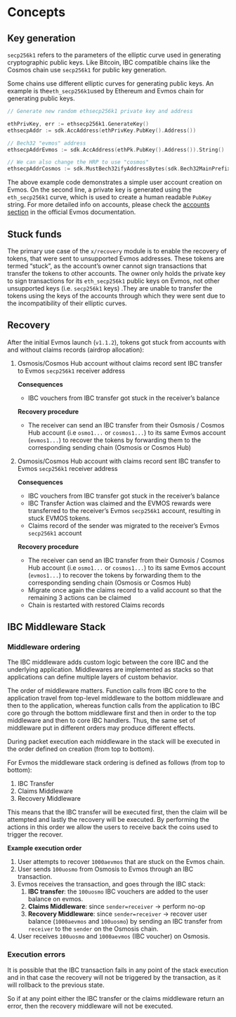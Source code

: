 <!--
order: 1
-->

# Concepts

## Key generation

`secp256k1` refers to the parameters of the elliptic curve used in generating
cryptographic public keys. Like Bitcoin, IBC compatible chains like the Cosmos
chain use `secp256k1` for public key generation.

Some chains use different elliptic curves for generating public keys. An example
is the`eth_secp256k1`used by Ethereum and Evmos chain for generating public
keys.

```go
// Generate new random ethsecp256k1 private key and address

ethPrivKey, err := ethsecp256k1.GenerateKey()
ethsecpAddr := sdk.AccAddress(ethPrivKey.PubKey().Address())

// Bech32 "evmos" address
ethsecpAddrEvmos := sdk.AccAddress(ethPk.PubKey().Address()).String()

// We can also change the HRP to use "cosmos"
ethsecpAddrCosmos := sdk.MustBech32ifyAddressBytes(sdk.Bech32MainPrefix, ethsecpAddr)
```

The above example code demonstrates a simple user account creation on Evmos. On
the second line, a private key is generated using the `eth_secp256k1` curve,
which is used to create a human readable `PubKey` string. For more detailed info
on accounts, please check the
[accounts section](https://docs.evmos.org/users/technical_concepts/accounts.html#evmos-accounts)
in the official Evmos documentation.

## Stuck funds

The primary use case of the `x/recovery` module is to enable the recovery of
tokens, that were sent to unsupported Evmos addresses. These tokens are termed
“stuck”, as the account’s owner cannot sign transactions that transfer the
tokens to other accounts. The owner only holds the private key to sign
transactions for its `eth_secp256k1` public keys on Evmos, not other unsupported
keys (i.e. `secp256k1` keys) .They are unable to transfer the tokens using the
keys of the accounts through which they were sent due to the incompatibility of
their elliptic curves.

## Recovery

After the initial Evmos launch (`v1.1.2`), tokens got stuck from accounts with
and without claims records (airdrop allocation):

1. Osmosis/Cosmos Hub account without claims record sent IBC transfer to Evmos
   `secp256k1` receiver address

   **Consequences**

   - IBC vouchers from IBC transfer got stuck in the receiver’s balance

   **Recovery procedure**

   - The receiver can send an IBC transfer from their Osmosis / Cosmos Hub
     account (i.e `osmo1...` or `cosmos1...`) to its same Evmos account
     (`evmos1...`) to recover the tokens by forwarding them to the corresponding
     sending chain (Osmosis or Cosmos Hub)

2. Osmosis/Cosmos Hub account with claims record sent IBC transfer to Evmos
   `secp256k1` receiver address

   **Consequences**

   - IBC vouchers from IBC transfer got stuck in the receiver’s balance
   - IBC Transfer Action was claimed and the EVMOS rewards were transferred to
     the receiver’s Evmos `secp256k1` account, resulting in stuck EVMOS tokens.
   - Claims record of the sender was migrated to the receiver’s Evmos
     `secp256k1` account

   **Recovery procedure**

   - The receiver can send an IBC transfer from their Osmosis / Cosmos Hub
     account (i.e `osmo1...` or `cosmos1...`) to its same Evmos account
     (`evmos1...`) to recover the tokens by forwarding them to the corresponding
     sending chain (Osmosis or Cosmos Hub)
   - Migrate once again the claims record to a valid account so that the
     remaining 3 actions can be claimed
   - Chain is restarted with restored Claims records

## IBC Middleware Stack

### Middleware ordering

The IBC middleware adds custom logic between the core IBC and the underlying
application. Middlewares are implemented as stacks so that applications can
define multiple layers of custom behavior.

The order of middleware matters. Function calls from IBC core to the application
travel from top-level middleware to the bottom middleware and then to the
application, whereas function calls from the application to IBC core go through
the bottom middleware first and then in order to the top middleware and then to
core IBC handlers. Thus, the same set of middleware put in different orders may
produce different effects.

During packet execution each middleware in the stack will be executed in the
order defined on creation (from top to bottom).

For Evmos the middleware stack ordering is defined as follows (from top to
bottom):

1. IBC Transfer
2. Claims Middleware
3. Recovery Middleware

This means that the IBC transfer will be executed first, then the claim will be
attempted and lastly the recovery will be executed. By performing the actions in
this order we allow the users to receive back the coins used to trigger the
recover.

**Example execution order**

1. User attempts to recover `1000aevmos` that are stuck on the Evmos chain.
2. User sends `100uosmo` from Osmosis to Evmos through an IBC transaction.
3. Evmos receives the transaction, and goes through the IBC stack:
   1. **IBC transfer**: the `100uosmo` IBC vouchers are added to the user
      balance on evmos.
   2. **Claims Middleware**: since `sender=receiver` -> perform no-op
   3. **Recovery Middleware**: since `sender=receiver` -> recover user balance
      (`1000aevmos` and `100uosmo`) by sending an IBC transfer from `receiver`
      to the `sender` on the Osmosis chain.
4. User receives `100uosmo` and `1000aevmos` (IBC voucher) on Osmosis.

### Execution errors

It is possible that the IBC transaction fails in any point of the stack
execution and in that case the recovery will not be triggered by the
transaction, as it will rollback to the previous state.

So if at any point either the IBC transfer or the claims middleware return an
error, then the recovery middleware will not be executed.
